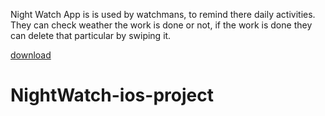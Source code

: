 
Night Watch App is is used by watchmans, to remind there daily activities. They can check weather the work is done or not, if the work is done they can delete that particular by swiping it.







[download](https://user-images.githubusercontent.com/68817698/126023796-054d298a-4551-4ea4-bc5b-44e91d057431.jpeg)
# NightWatch-ios-project
